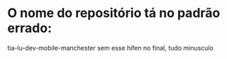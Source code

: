# O nome do repositório tá no padrão errado:
tia-lu-dev-mobile-manchester sem esse hifen no final, tudo minusculo
